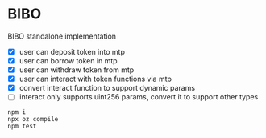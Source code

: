 # BIBO

BIBO standalone implementation

- [x] user can deposit token into mtp
- [x] user can borrow token in mtp
- [x] user can withdraw token from mtp
- [x] user can interact with token functions via mtp
- [x] convert interact function to support dynamic params
- [ ] interact only supports uint256 params, convert it to support other types

```
npm i
npx oz compile
npm test
```
